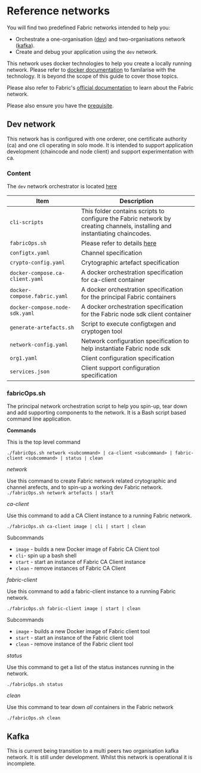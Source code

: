# Reference networks

You will find two predefined Fabric networks intended to help you:

* Orchestrate a one-organisation ([dev](../reference/networks/dev)) and two-organisations network ([kafka](../reference/networks/kafka)).
* Create and debug your application using the `dev` network.

This network uses docker technologies to help you create a locally running network. Please refer to [docker documentation](https://docs.docker.com/) to familarise with the technology. It is beyond the scope of this guide to cover those topics.

Please also refer to Fabric's [official documentation](https://hyperledger-fabric.readthedocs.io/en/release-1.4/blockchain.html) to learn about the Fabric network. 

Please also ensure you have the [prequisite](./introduction.md#prequisite).

## Dev network

This network has is configured with one orderer, one certificate authority (ca) and one cli operating in solo mode. It is intended to support application development (chaincode and node client) and support experimentation with ca.

### Content

The `dev` network orchestrator is located [here](../reference/networks/dev)

| Item | Description |
| --- | --- |
| `cli-scripts` | This folder contains scripts to configure the Fabric network by creating channels, installing and instantiating chaincodes. |
| `fabricOps.sh` | Please refer to details [here](#fabricOps) |
| `configtx.yaml` | Channel specification |
| `crypto-config.yaml` | Crytographic artefact specification |
| `docker-compose.ca-client.yaml` | A docker orchestration specification for ca-client container |
| `docker-compose.fabric.yaml` | A docker orchestration specification for the principal Fabric containers  |
| `docker-compose.node-sdk.yaml` | A docker orchestration specification for the Fabric node sdk client container |
| `generate-artefacts.sh` | Script to execute configtxgen and cryptogen tool |
| `network-config.yaml` | Network configuration specification to help instantiate Fabric node sdk |
| `org1.yaml` | Client configuration specification |
| `services.json` | Client support configuration specification |

### <a name="fabricOps">fabricOps.sh</a>

The principal network orchestration script to help you spin-up, tear down and add supporting components to the network. It is a Bash script based command line application.

__Commands__

This is the top level command

`./fabricOps.sh network <subcommand> | ca-client <subcommand> | fabric-client <subcommand> | status | clean`
 
*network*

Use this command to create Fabric network related crytographic and channel arefects, and to spin-up a working dev Fabric network.
`./fabricOps.sh network artefacts | start`

*ca-client*

Use this command to add a CA Client instance to a running Fabric network. 

`./fabricOps.sh ca-client image | cli | start | clean`

Subcommands

* `image` - builds a new Docker image of Fabric CA Client tool
* `cli`- spin up a bash shell
* `start` - start an instance of Fabric CA Client instance
* `clean` - remove instances of Fabric CA Client

*fabric-client*

Use this command to add a fabric-client instance to a running Fabric network.

`./fabricOps.sh fabric-client image | start | clean`

Subcommands

* `image` - builds a new Docker image of Fabric client tool
* `start` - start an instance of the Fabric client tool
* `clean` - remove instance of the Fabric client tool

*status*

Use this command to get a list of the status instances running in the network.

`./fabricOps.sh status`

*clean*

Use this command to tear down *all* containers in the Fabric network

`./fabricOps.sh clean`

## Kafka

This is current being transition to a multi peers two organisation kafka network. It is still under development. Whilst this network is operational it is incomplete.